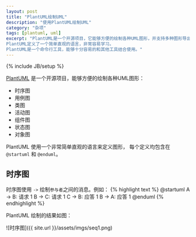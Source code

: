 ```yaml
---
layout: post
title: "PlantUML绘制UML"
description: "使用PlantUML绘制UML"
category: "杂项"
tags: [plantuml, uml]
excerpt: "PlantUML是一个开源项目，它能够方便的绘制各种UML图形，并支持多种图形导出格式。
PlantUML定义了一个简单直观的语言，非常容易学习。
PlantUML是一个命令行工具，能够十分容易的和其他工具结合使用。"
---
```

{% include JB/setup %}

[PlantUML](http://plantuml.sourceforge.net/) 是一个开源项目，能够方便的绘制各种UML图形：
- 时序图
- 用例图
- 类图
- 活动图
- 组件图
- 状态图
- 对象图

PlantUML 使用一个非常简单直观的语言来定义图形， 每个定义均包含在 `@startuml` 和 `@enduml`。

## 时序图
时序图使用 `->` 绘制`参与者`之间的消息。例如：
{% highlight text %}
@startuml
A -> B: 请求 1
B -> C: 请求 1
C -> B: 应答 1
B -> A: 应答 1
@enduml
{% endhighlight %}

PlantUML 绘制的结果如图：

<div class="img-center" markdown="1">
![时序图]({{ site.url }}/assets/imgs/seq1.png)
</div>
